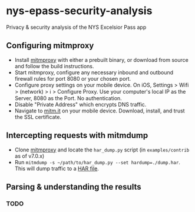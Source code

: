 # nys-epass-security-analysis
Privacy &amp; security analysis of the NYS Excelsior Pass app

## Configuring mitmproxy

- Install [mitmproxy](https://github.com/mitmproxy/mitmproxy/) with either a prebuilt binary,
or download from source and follow the build instructions.
- Start mitmproxy, configure any necessary inbound and outbound firewall rules for port 8080 or your chosen port.
- Configure proxy settings on your mobile device. On iOS, Settings > Wifi > (network) > ℹ > Configure Proxy.
Use your computer's local IP as the Server, 8080 as the Port. No authentication.
- Disable "Private Address" which encrypts DNS traffic.
- Navigate to [mitm.it](http://mitm.it/) on your mobile device. Download, install, and trust the SSL certificate.

## Intercepting requests with mitmdump

- Clone [mitmproxy](https://github.com/mitmproxy/mitmproxy/) and locate the `har_dump.py` script (in `examples/contrib` as of v7.0.x)
- Run `mitmdump -s ~/path/to/har_dump.py --set hardump=./dump.har`. This will dump traffic to a [HAR file](https://en.wikipedia.org/wiki/HAR_(file_format)). 

## Parsing & understanding the results

### TODO
